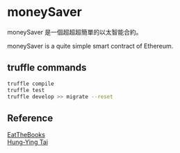 # moneySaver

moneySaver 是一個超超超簡單的以太智能合約。  

moneySaver is a quite simple smart contract of Ethereum.  

## truffle commands
```bash
truffle compile
truffle test
truffle develop >> migrate --reset
```

## Reference
[EatTheBooks](https://www.youtube.com/c/EatTheBlocks)  
[Hung-Ying Tai](https://www.youtube.com/c/%E6%88%B4%E5%AE%8F%E7%A9%8E)